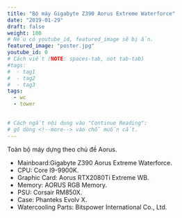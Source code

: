 ```yaml
---
title: "Bộ máy Gigabyte Z390 Aorus Extreme Waterforce"
date: "2019-01-29"
draft: false
weight: 100
# Nếu có youtube_id, featured_image sẽ bị ẩn.
featured_image: "poster.jpg"
youtube_id: 0
# Cách viết (NOTE: spaces-tab, not tab-tab)
#tags:
#  - tag1
#  - tag2
#  - tag3
tags:
  - wc
  - tower
 

# Cách ngắt nội dung vào "Continue Reading":
# gõ dòng <!--more--> vào chỗ muốn cắt.
---
```


Toàn bộ máy dựng theo chủ đề Aorus.

<!--more-->

- Mainboard:Gigabyte Z390 Aorus Extreme Waterforce.
- CPU: Core I9-9900K.
- Graphic Card: Aorus RTX2080Ti Extreme WB.
- Memory: AORUS RGB Memory.
- PSU: Corsair RM850X.
- Case: Phanteks Evolv X.
- Watercooling Parts: Bitspower International Co., Ltd.